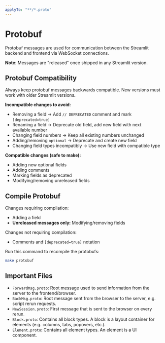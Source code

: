 ```yaml
---
applyTo: "**/*.proto"
---
```


# Protobuf

Protobuf messages are used for communication between the Streamlit backend and frontend via WebSocket connections.

**Note**: Messages are "released" once shipped in any Streamlit version.

## Protobuf Compatibility

Always keep protobuf messages backwards compatible. New versions must work with older Streamlit versions.

**Incompatible changes to avoid:**

- Removing a field → Add `// DEPRECATED` comment and mark `[deprecated=true]`
- Renaming a field → Deprecate old field, add new field with next available number
- Changing field numbers → Keep all existing numbers unchanged
- Adding/removing `optional` → Deprecate and create new field
- Changing field types incompatibly → Use new field with compatible type

**Compatible changes (safe to make):**

- Adding new optional fields
- Adding comments
- Marking fields as deprecated
- Modifying/removing unreleased fields

## Compile Protobuf

Changes requiring compilation:

- Adding a field
- **Unreleased messages only:** Modifying/removing fields

Changes not requiring compilation:

- Comments and `[deprecated=true]` notation

Run this command to recompile the protobufs:

```bash
make protobuf
```

## Important Files

- `ForwardMsg.proto`: Root message used to send information from the server to the frontend/browser.
- `BackMsg.proto`: Root message sent from the browser to the server, e.g. script rerun requests.
- `NewSession.proto`: First message that is sent to the browser on every rerun.
- `Block.proto`: Contains all block types. A block is a layout container for elements (e.g. columns, tabs, popovers, etc.).
- `Element.proto`: Contains all element types. An element is a UI component.

